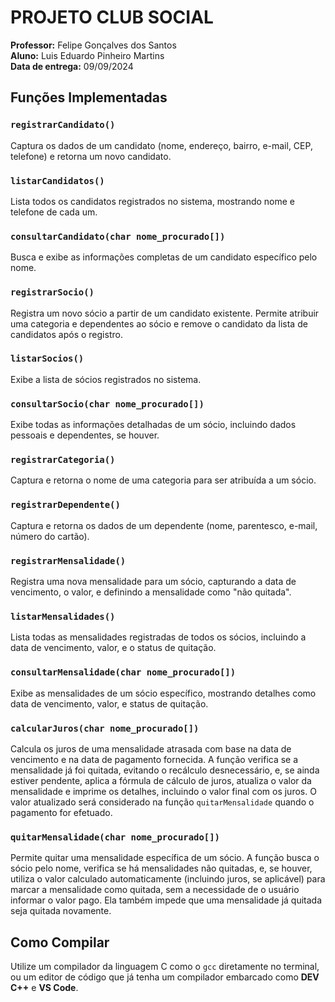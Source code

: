# PROJETO CLUB SOCIAL

**Professor:** Felipe Gonçalves dos Santos  
**Aluno:** Luis Eduardo Pinheiro Martins  
**Data de entrega:** 09/09/2024

## Funções Implementadas

### `registrarCandidato()`
Captura os dados de um candidato (nome, endereço, bairro, e-mail, CEP, telefone) e retorna um novo candidato.

### `listarCandidatos()`
Lista todos os candidatos registrados no sistema, mostrando nome e telefone de cada um.

### `consultarCandidato(char nome_procurado[])`
Busca e exibe as informações completas de um candidato específico pelo nome.

### `registrarSocio()`
Registra um novo sócio a partir de um candidato existente. Permite atribuir uma categoria e dependentes ao sócio e remove o candidato da lista de candidatos após o registro.

### `listarSocios()`
Exibe a lista de sócios registrados no sistema.

### `consultarSocio(char nome_procurado[])`
Exibe todas as informações detalhadas de um sócio, incluindo dados pessoais e dependentes, se houver.

### `registrarCategoria()`
Captura e retorna o nome de uma categoria para ser atribuída a um sócio.

### `registrarDependente()`
Captura e retorna os dados de um dependente (nome, parentesco, e-mail, número do cartão).

### `registrarMensalidade()`
Registra uma nova mensalidade para um sócio, capturando a data de vencimento, o valor, e definindo a mensalidade como "não quitada".

### `listarMensalidades()`
Lista todas as mensalidades registradas de todos os sócios, incluindo a data de vencimento, valor, e o status de quitação.

### `consultarMensalidade(char nome_procurado[])`
Exibe as mensalidades de um sócio específico, mostrando detalhes como data de vencimento, valor, e status de quitação.

### `calcularJuros(char nome_procurado[])`
Calcula os juros de uma mensalidade atrasada com base na data de vencimento e na data de pagamento fornecida. A função verifica se a mensalidade já foi quitada, evitando o recálculo desnecessário, e, se ainda estiver pendente, aplica a fórmula de cálculo de juros, atualiza o valor da mensalidade e imprime os detalhes, incluindo o valor final com os juros. O valor atualizado será considerado na função `quitarMensalidade` quando o pagamento for efetuado.

### `quitarMensalidade(char nome_procurado[])`
Permite quitar uma mensalidade específica de um sócio. A função busca o sócio pelo nome, verifica se há mensalidades não quitadas, e, se houver, utiliza o valor calculado automaticamente (incluindo juros, se aplicável) para marcar a mensalidade como quitada, sem a necessidade de o usuário informar o valor pago. Ela também impede que uma mensalidade já quitada seja quitada novamente.

## Como Compilar

Utilize um compilador da linguagem C como o `gcc` diretamente no terminal, ou um editor de código que já tenha um compilador embarcado como **DEV C++** e **VS Code**.
